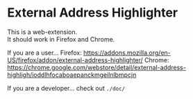 # External Address Highlighter

This is a web-extension.  
It should work in Firefox and Chrome.

If you are a user...
Firefox: https://addons.mozilla.org/en-US/firefox/addon/external-address-highlighter/
Chrome: https://chrome.google.com/webstore/detail/external-address-highligh/ioddlhfocaboaepanckmgeilnlbmpcjn

If you are a developer...
check out `./doc/`
